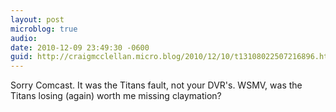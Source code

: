 ```yaml
---
layout: post
microblog: true
audio: 
date: 2010-12-09 23:49:30 -0600
guid: http://craigmcclellan.micro.blog/2010/12/10/t13108022507216896.html
---
```

Sorry Comcast. It was the Titans fault, not your DVR's. WSMV, was the Titans losing (again) worth me missing claymation?
